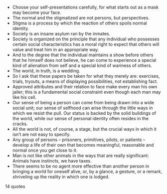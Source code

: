  - Choose your self-presentations carefully, for what starts out as a mask may become your face.
 - The normal and the stigmatized are not persons, but perspectives.
 - Stigma is a process by which the reaction of others spoils normal identity.
 - Society is an insane asylum ran by the inmates.
 - Society is organized on the principle that any individual who possesses certain social characteristics has a moral right to expect that others will value and treat him in an appropriate way.
 - And to the degree that the individual maintains a show before others that he himself does not believe, he can come to experience a special kind of alienation from self and a special kind of wariness of others.
 - The world, in truth, is a wedding.
 - So I ask that these papers be taken for what they merely are: exercises, trials, tryouts, a means of displaying possibilities, not establishing fact.
 - Approved attributes and their relation to face make every man his own jailer; this is a fundamental social constraint even though each man may like his cell.
 - Our sense of being a person can come from being drawn into a wide social unit; our sense of selfhood can arise through the little ways in which we resist the pull. Our status is backed by the solid buildings of the world, while our sense of personal identity often resides in the cracks.
 - All the world is not, of course, a stage, but the crucial ways in which it isn’t are not easy to specify.
 - Any group of persons – prisoners, primitives, pilots, or patients – develop a life of their own that becomes meaningful, reasonable and normal once you get close to it.
 - Man is not like other animals in the ways that are really significant: Animals have instincts, we have taxes.
 - There seems to be no agent more effective than another person in bringing a world for oneself alive, or, by a glance, a gesture, or a remark, shriveling up the reality in which one is lodged.

14 quotes